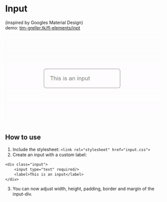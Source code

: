 # Input
(inspired by Googles Material Design)  
demo: [tim-greller.tk/fl-elements/inpt](http://tim-greller.tk/fl-elements/inpt)  

![Result](inpt.gif)

## How to use
1. Include the stylesheet:
```<link rel="stylesheet" href="input.css">```
2. Create an input with a custom label:
```
<div class="input">
    <input type="text" required/>
    <label>This is an input</label>
</div>
```
3. You can now adjust width, height, padding, border and margin of the input-div.
